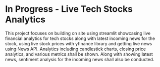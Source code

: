 # In Progress - Live Tech Stocks Analytics
This project focuses on building on site using streamlit showcasing live financial analytics for tech stocks along with latest incoming news for the stock, using live stock prices with yfinance library and getting live news using News API. Analytics including candlestick charts, closing price analytics, and various metrics shall be shown. Along with showing latest news, sentiment analysis for the incoming news shall also be conducted.
